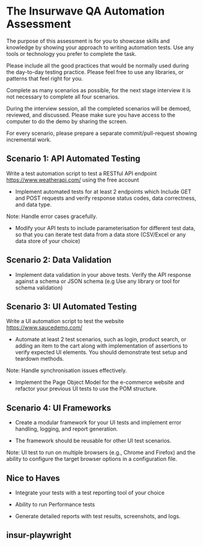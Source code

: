 # The Insurwave QA Automation Assessment

The purpose of this assessment is for you to showcase skills and knowledge by showing your approach to writing automation tests.  Use any tools or technology you prefer to complete the task.

Please include all the good practices that would be normally used during the day-to-day testing practice. Please feel free to use any libraries, or patterns that feel right for you.

Complete as many scenarios as possible, for the next stage interview it is not necessary to complete all four scenarios.

During the interview session, all the completed scenarios will be demoed, reviewed, and discussed. Please make sure you have access to the computer to do the demo by sharing the screen.

For every scenario, please prepare a separate commit/pull-request showing incremental work.

## Scenario 1: API Automated Testing

Write a test automation script to test a RESTful API endpoint <https://www.weatherapi.com/> using the free account

* Implement automated tests for at least 2 endpoints which Include GET and POST requests and verify response status codes, data correctness, and data type.

Note: Handle error cases gracefully.

* Modify your API tests to include parameterisation for different test data, so that you can iterate test data from a data store (CSV/Excel or any data store of your choice)

## Scenario 2: Data Validation

* Implement data validation in your above tests. Verify the API response against a schema or JSON schema (e.g Use any library or tool for schema validation)

## Scenario 3: UI Automated Testing

Write a UI automation script to test the website <https://www.saucedemo.com/>

* Automate at least 2 test scenarios, such as login, product search, or adding an item to the cart along with implementation of assertions to verify expected UI elements. You should demonstrate test setup and teardown methods.

Note: Handle synchronisation issues effectively.

* Implement the Page Object Model for the e-commerce website and refactor your previous UI tests to use the POM structure.

## Scenario 4: UI Frameworks

* Create a modular framework for your UI tests and implement error handling, logging, and report generation.

* The framework should be reusable for other UI test scenarios.

Note: UI test to run on multiple browsers (e.g., Chrome and Firefox) and the ability to configure the target browser options in a configuration file.

## Nice to Haves

* Integrate your tests with a test reporting tool of your choice

* Ability to run Performance tests

* Generate detailed reports with test results, screenshots, and logs.

## insur-playwright
